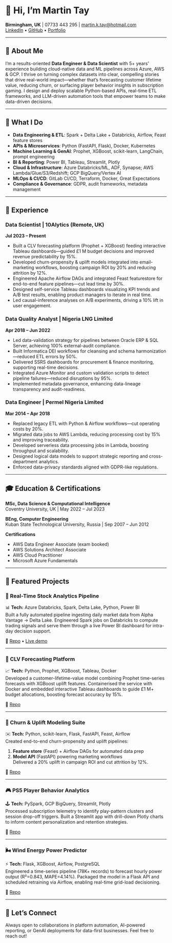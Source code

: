 # 👋 Hi, I’m Martin Tay  

**Birmingham, UK** | 07733 443 295 | martin.k.tay@hotmail.com  
[LinkedIn](https://www.linkedin.com/in/martin-k-tay/) • [GitHub](https://github.com/martinktay) • [Portfolio](https://martinktay.github.io)

---

## 🎯 About Me
I’m a results-oriented **Data Engineer & Data Scientist** with 5+ years’ experience building cloud-native data and ML pipelines across Azure, AWS & GCP. I thrive on turning complex datasets into clear, compelling stories that drive real-world impact—whether that’s forecasting customer lifetime value, reducing churn, or surfacing player behavior insights in subscription gaming. I design and deploy scalable Python-based APIs, real-time ETL frameworks, and LLM-driven automation tools that empower teams to make data-driven decisions.

---

## 🚀 What I Do
- **Data Engineering & ETL**: Spark + Delta Lake + Databricks, Airflow, Feast feature stores  
- **APIs & Microservices**: Python (FastAPI, Flask), Docker, Kubernetes  
- **Machine Learning & GenAI**: Prophet, XGBoost, scikit-learn, LangChain, prompt engineering  
- **BI & Reporting**: Power BI, Tableau, Streamlit, Plotly  
- **Cloud & Infrastructure**: Azure Databricks/ML, ADF, Synapse; AWS Lambda/Glue/S3/Redshift; GCP BigQuery/Vertex AI  
- **MLOps & CI/CD**: GitLab CI/CD, Terraform, Docker, Great Expectations  
- **Compliance & Governance**: GDPR, audit frameworks, metadata management  

---

## 💼 Experience

### Data Scientist | 10Alytics (Remote, UK)  
**Jul 2023 – Present**  
- Built a CLV forecasting platform (Prophet + XGBoost) feeding interactive Tableau dashboards—guided £1 M budget decisions and improved revenue predictability by 15%.  
- Developed churn-propensity & uplift models integrated into email-marketing workflows, boosting campaign ROI by 20% and reducing attrition by 12%.  
- Engineered Apache Airflow DAGs and integrated Feast feature­store for end-to-end feature pipelines—cut lead time by 30%.  
- Designed self-service Tableau dashboards visualizing KPI trends and A/B test results, enabling product managers to iterate in real time.  
- Led causal-inference analyses on A/B experiments, driving a 10% lift in user engagement.

### Data Quality Analyst | Nigeria LNG Limited  
**Apr 2018 – Jun 2022**  
- Led data-validation strategy for pipelines between Oracle ERP & SQL Server, achieving 100% external-audit compliance.  
- Built Informatica DEI workflows for cleansing and schema harmonization—reduced ETL errors by 50%.  
- Delivered SSRS dashboards for procurement & finance monitoring, supporting real-time decisions.  
- Integrated Azure Monitor and custom validation scripts to detect pipeline failures—reduced disruptions by 95%.  
- Implemented metadata governance, enhancing data-lineage transparency and audit-readiness.

### Data Engineer | Permel Nigeria Limited  
**Mar 2014 – Apr 2018**  
- Replaced legacy ETL with Python & Airflow workflows—cut operating costs by 20%.  
- Migrated data jobs to AWS Lambda, reducing processing cost by 15% and improving traceability.  
- Developed serverless data processing jobs in Lambda, boosting throughput and scalability.  
- Designed logical data models to support strategic reporting and cross-department analytics.  
- Enforced data-privacy standards aligned with GDPR-like regulations.

---

## 🎓 Education & Certifications

**MSc, Data Science & Computational Intelligence**  
Coventry University, UK | May 2022 – Jul 2023  

**BEng, Computer Engineering**  
Kuban State Technological University, Russia | Sep 2007 – Jun 2012  

**Certifications**  
- AWS Data Engineer Associate (exam booked)  
- AWS Solutions Architect Associate  
- AWS Cloud Practitioner  
- Microsoft Azure Fundamentals  

---

## 🚀 Featured Projects

### 🔌 Real-Time Stock Analytics Pipeline  
📊 **Tech:** Azure Databricks, Spark, Delta Lake, Python, Power BI  
Built a fully automated pipeline ingesting daily market data from Alpha Vantage → Delta Lake. Engineered Spark jobs on Databricks to compute trading signals and serve them through a live Power BI dashboard for intra-day decision support.  

🔗 [Repo](https://github.com/martinktay/real-time-stock-analytics) • [Live demo](#)

---

### 🧮 CLV Forecasting Platform  
📈 **Tech:** Python, Prophet, XGBoost, Tableau, Docker  
Developed a customer-lifetime-value model combining Prophet time-series forecasts with XGBoost uplift features. Containerised the service with Docker and embedded interactive Tableau dashboards to guide £1 M+ budget allocations, boosting forecast accuracy by 15%.  

🔗 [Repo](https://github.com/martinktay/clv-forecasting-platform)

---

### 🔄 Churn & Uplift Modeling Suite  
✉️ **Tech:** Python, scikit-learn, Flask, FastAPI, Feast, Airflow  
Created end-to-end churn-propensity and uplift pipelines:  
1. **Feature store** (Feast) + Airflow DAGs for automated data prep  
2. **Model API** (FastAPI) powering marketing workflows  
Delivered a 20% uplift in campaign ROI and cut attrition by 12%.  

🔗 [Repo](https://github.com/martinktay/churn-uplift-suite)

---

### 🎮 PS5 Player Behavior Analytics  
🕹️ **Tech:** PySpark, GCP BigQuery, Streamlit, Plotly  
Processed subscription telemetry to identify play-pattern clusters and session drop-off triggers. Built a Streamlit app with drill-down Plotly charts to inform content personalization and retention strategies.  

🔗 [Repo](https://github.com/martinktay/ps5-behavior-analytics)

---

### 🌬️ Wind Energy Power Predictor  
⚡ **Tech:** Flask, XGBoost, Airflow, PostgreSQL  
Engineered a time-series pipeline (78K+ records) to forecast hourly power output (R²=0.843, MAPE=4.14%). Packaged the model in a Flask API and scheduled retraining via Airflow, enabling real-time grid-load decisioning.  

🔗 [Repo](https://github.com/martinktay/wind-energy-predictor)

---

## 🤝 Let’s Connect
Always open to collaborations in platform automation, AI-powered reporting, or GenAI deployments for data-first businesses. Feel free to reach out!
